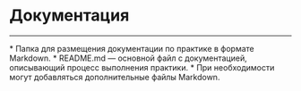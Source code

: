 # Документация
<hr>
* Папка для размещения документации по практике в формате Markdown.
* README.md — основной файл с документацией, описывающий процесс выполнения практики.
* При необходимости могут добавляться дополнительные файлы Markdown.

